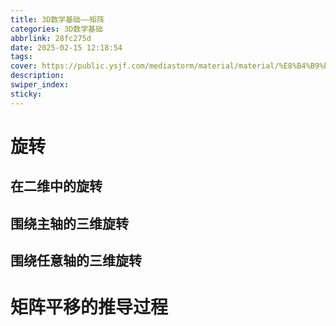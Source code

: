 ```yaml
---
title: 3D数学基础——矩阵
categories: 3D数学基础
abbrlink: 28fc275d
date: 2025-02-15 12:18:54
tags:
cover: https://public.ysjf.com/mediastorm/material/material/%E8%B4%B9%E5%B0%94%E7%8F%AD%E5%85%8B%E6%96%AF-12-%E5%85%A8%E6%99%AF-20250107.JPG
description:
swiper_index:
sticky:
---
```

# 旋转

## 在二维中的旋转

## 围绕主轴的三维旋转

## 围绕任意轴的三维旋转

# 矩阵平移的推导过程

